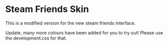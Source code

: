 # Steam Friends Skin

This is a modified version for the new steam friends interface.

Update, many more colours have been added for you to try out!
Please use the development.css for that.
